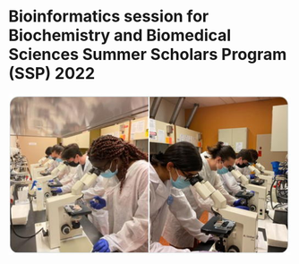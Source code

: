# Bioinformatics session for Biochemistry and Biomedical Sciences Summer Scholars Program (SSP) 2022 

![Scholars](/img/scholars.jpg)
